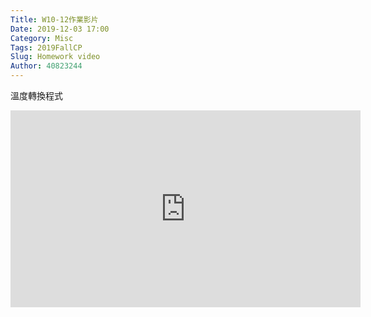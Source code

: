 ```yaml
---
Title: W10-12作業影片
Date: 2019-12-03 17:00
Category: Misc
Tags: 2019FallCP
Slug: Homework video
Author: 40823244
---
```


溫度轉換程式

<!-- PELICAN_END_SUMMARY -->

<iframe width="560" height="315" src="https://www.youtube.com/embed/ar-axozsF4U" frameborder="0" allow="accelerometer; autoplay; encrypted-media; gyroscope; picture-in-picture" allowfullscreen></iframe>